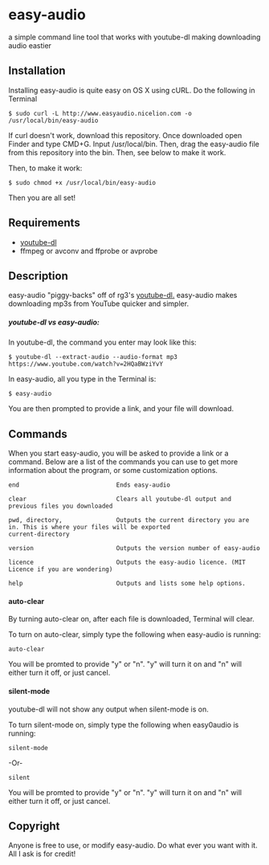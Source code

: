 # easy-audio
a simple command line tool that works with youtube-dl making downloading audio eastier

##  Installation

Installing easy-audio is quite easy on OS X using cURL. Do the following in Terminal

    $ sudo curl -L http://www.easyaudio.nicelion.com -o /usr/local/bin/easy-audio

If curl doesn't work, download this repository. Once downloaded open Finder and type CMD+G. Input /usr/local/bin. Then, drag the easy-audio file from this repository into the bin. Then, see below to make it work.

Then, to make it work: 

    $ sudo chmod +x /usr/local/bin/easy-audio

Then you are all set! 

## Requirements

* [youtube-dl](https://github.com/rg3/youtube-dl)
* ffmpeg or avconv and ffprobe or avprobe

## Description

easy-audio "piggy-backs" off of rg3's [youtube-dl.](https://github.com/rg3/youtube-dl) easy-audio makes downloading mp3s from YouTube quicker and simpler.

##### youtube-dl vs easy-audio:

In youtube-dl, the command you enter may look like this:
  
    $ youtube-dl --extract-audio --audio-format mp3 https://www.youtube.com/watch?v=2HQaBWziYvY

In easy-audio, all you type in the Terminal is:
  
    $ easy-audio
  
You are then prompted to provide a link, and your file will download.

## Commands

When you start easy-audio, you will be asked to provide a link or a command. Below are a list of the commands you can use to get more information about the program, or some customization options.

    end                           Ends easy-audio
    
    clear                         Clears all youtube-dl output and previous files you downloaded
   
    pwd, directory,               Outputs the current directory you are in. This is where your files will be exported
    current-directory
    
    version                       Outputs the version number of easy-audio
    
    licence                       Outputs the easy-audio licence. (MIT Licence if you are wondering)
    
    help                          Outputs and lists some help options.
    
  
#### auto-clear

By turning auto-clear on, after each file is downloaded, Terminal will clear. 

To turn on auto-clear, simply type the following when easy-audio is running:

    auto-clear

You will be promted to provide "y" or "n". "y" will turn it on and "n" will either turn it off, or just cancel.

#### silent-mode

youtube-dl will not show any output when silent-mode is on. 

To turn silent-mode on, simply type the following when easy0audio is running:

    silent-mode
  
  -Or-
  
    silent
  
  You will be promted to provide "y" or "n". "y" will turn it on and "n" will either turn it off, or just cancel.
  
## Copyright

Anyone is free to use, or modify easy-audio. Do what ever you want with it. All I ask is for credit!

